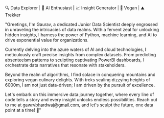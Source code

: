 🔍 Data Explorer | 🤖 AI Enthusiast | 📈 Insight Generator | 🌱 Vegan | ⛰️ Trekker

"Greetings, I'm Gaurav, a dedicated Junior Data Scientist deeply engrossed in unraveling the intricacies of data realms. 
With a fervent zeal for unlocking hidden insights, I harness the power of Python, machine learning, and AI to drive 
exponential value for organizations.

Currently delving into the azure waters of AI and cloud technologies, I meticulously craft precise insights from complex datasets. 
From predicting absenteeism patterns to sculpting captivating PowerBI dashboards, I orchestrate data narratives that resonate with stakeholders.

Beyond the realm of algorithms, I find solace in conquering mountains and exploring vegan culinary delights. With treks scaling 
dizzying heights of 6000m, I am not just data-driven; I am driven by the pursuit of excellence.

Let's embark on this immersive data journey together, where every line of code tells a story and every insight unlocks endless 
possibilities. Reach out to me at gawrvbhardwaj@gmail.com, and let's sculpt the future, one data point at a time! 🚀"

<!---
GauravBhardwaj007/GauravBhardwaj007 is a ✨ special ✨ repository because its `README.md` (this file) appears on your GitHub profile.
You can click the Preview link to take a look at your changes.
--->
